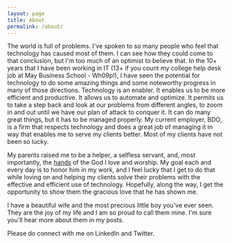 ```yaml
---
layout: page
title: About
permalink: /about/
---
```


The world is full of problems. I've spoken to so many people who feel that technology has caused most of them. I can see how they could come to that conclusion, but I'm too much of an optimist to believe that. In the 10+ years that I have been working in IT (13+ if you count my college help desk job at May Business School - Wh09p!), I have seen the potential for technology to do some amazing things and some noteworthy progress in many of those directions. Technology is an enabler. It enables us to be more efficient and productive. It allows us to automate and optimize. It permits us to take a step back and look at our problems from different angles, to zoom in and out until we have our plan of attack to conquer it. It can do many great things, but it has to be managed properly. My current employer, BDO, is a firm that respects technology and does a great job of managing it in way that enables me to serve my clients better. Most of my clients have not been so lucky. 

My parents raised me to be a helper, a selfless servant, and, most importantly, the [hands](https://www.youtube.com/watch?v=zouy-MyUZcM) of the God I love and worship. My goal each and every day is to honor him in my work, and I feel lucky that I get to do that while loving on and helping my clients solve their problems with the effective and efficient use of technology. Hopefully, along the way, I get the opportunity to show them the gracious love that he has shown me.

I have a beautiful wife and the most precious little boy you've ever seen. They are the joy of my life and I am so proud to call them mine. I'm sure you'll hear more about them in my posts.

Please do connect with me on LinkedIn and Twitter.
